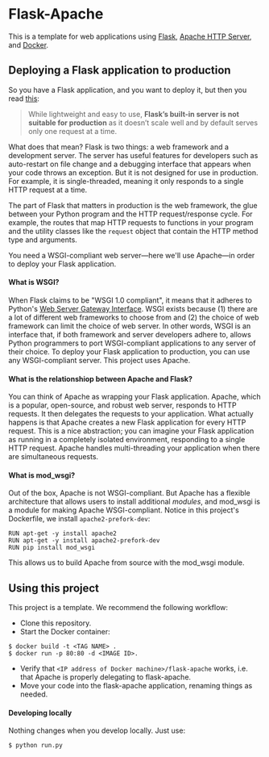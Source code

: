 # Flask-Apache

This is a template for web applications using [Flask](http://flask.pocoo.org/), [Apache HTTP Server](http://httpd.apache.org/), and [Docker](https://www.docker.com/).

## Deploying a Flask application to production

So you have a Flask application, and you want to deploy it, but then you read [this](http://flask.pocoo.org/docs/0.11/deploying/):

> While lightweight and easy to use, **Flask’s built-in server is not suitable for production** as it doesn’t scale well and by default serves only one request at a time. 

What does that mean? Flask is two things: a web framework and a development server. The server has useful features for developers such as auto-restart on file change and a debugging interface that appears when your code throws an exception. But it is not designed for use in production. For example, it is single-threaded, meaning it only responds to a single HTTP request at a time.

The part of Flask that matters in production is the web framework, the glue between your Python program and the HTTP request/response cycle. For example, the routes that map HTTP requests to functions in your program and the utility classes like the `request` object that contain the HTTP method type and arguments.

You need a WSGI-compliant web server—here we'll use Apache—in order to deploy your Flask application.

#### What is WSGI?

When Flask claims to be "WSGI 1.0 compliant", it means that it adheres to Python's [Web Server Gateway Interface](https://www.python.org/dev/peps/pep-3333/). WSGI exists because (1) there are a lot of different web frameworks to choose from and (2) the choice of web framework can limit the choice of web server. In other words, WSGI is an interface that, if both framework and server developers adhere to, allows Python programmers to port WSGI-compliant applications to any server of their choice. To deploy your Flask application to production, you can use any WSGI-compliant server. This project uses Apache.

#### What is the relationshiop between Apache and Flask?

You can think of Apache as wrapping your Flask application. Apache, which is a popular, open-source, and robust web server, responds to HTTP requests. It then delegates the requests to your application. What actually happens is that Apache creates a new Flask application for every HTTP request. This is a nice abstraction; you can imagine your Flask application as running in a completely isolated environment, responding to a single HTTP request. Apache handles multi-threading your application when there are simultaneous requests.

#### What is mod_wsgi?

Out of the box, Apache is not WSGI-compliant. But Apache has a flexible architecture that allows users to install additional _modules_, and mod_wsgi is a module for making Apache WSGI-compliant. Notice in this project's Dockerfile, we install `apache2-prefork-dev`:

```
RUN apt-get -y install apache2
RUN apt-get -y install apache2-prefork-dev
RUN pip install mod_wsgi
```

This allows us to build Apache from source with the mod_wsgi module.

## Using this project

This project is a template. We recommend the following workflow:

- Clone this repository.
- Start the Docker container:

```
$ docker build -t <TAG NAME> .
$ docker run -p 80:80 -d <IMAGE ID>.
```

- Verify that `<IP address of Docker machine>/flask-apache` works, i.e. that Apache is properly delegating to flask-apache.
- Move your code into the flask-apache application, renaming things as needed.

#### Developing locally

Nothing changes when you develop locally. Just use:

```
$ python run.py
```
